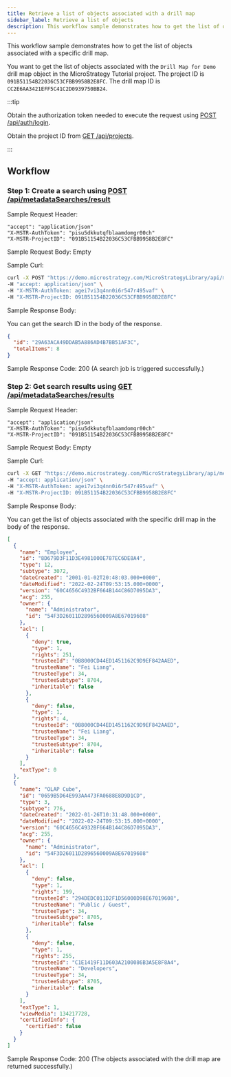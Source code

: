 ```yaml
---
title: Retrieve a list of objects associated with a drill map
sidebar_label: Retrieve a list of objects
description: This workflow sample demonstrates how to get the list of objects associated with a specific drill map.
---
```


<Available since="2021 Update 6" />

This workflow sample demonstrates how to get the list of objects associated with a specific drill map.

You want to get the list of objects associated with the `Drill Map for Demo` drill map object in the MicroStrategy Tutorial project. The project ID is `091B51154B22036C53CFBB9958B2E8FC`. The drill map ID is `CC2E6AA3421EFF5C41C2D0939750BB24`.

:::tip

Obtain the authorization token needed to execute the request using [POST /api/auth/login](https://demo.microstrategy.com/MicroStrategyLibrary/api-docs/index.html#/Authentication/postLogin).

Obtain the project ID from [GET /api/projects](https://demo.microstrategy.com/MicroStrategyLibrary/api-docs/index.html#/Projects/getProjects_1).

:::

## Workflow

### Step 1: Create a search using [POST /api/metadataSearches/result](https://demo.microstrategy.com/MicroStrategyLibrary/api-docs/index.html#/Browsing/createSearch)

Sample Request Header:

```http
"accept": "application/json"
"X-MSTR-AuthToken": "pisu5dkkutqfblaamdomgr00ch"
"X-MSTR-ProjectID": "091B51154B22036C53CFBB9958B2E8FC"
```

Sample Request Body: Empty

Sample Curl:

```bash
curl -X POST "https://demo.microstrategy.com/MicroStrategyLibrary/api/metadataSearches/results?usesObject=CC2E6AA3421EFF5C41C2D0939750BB24;56&type=2&type=47&type=257&type=3072&type=3078&type=3" \
-H "accept: application/json" \
-H "X-MSTR-AuthToken: agei7vi3q4nn0i6r547r495vaf" \
-H "X-MSTR-ProjectID: 091B51154B22036C53CFBB9958B2E8FC"
```

Sample Response Body:

You can get the search ID in the body of the response.

```json
{
  "id": "29A63ACA49DDAB5A886AD4B7BB51AF3C",
  "totalItems": 8
}
```

Sample Response Code: 200 (A search job is triggered successfully.)

### Step 2: Get search results using [GET /api/metadataSearches/results](https://demo.microstrategy.com/MicroStrategyLibrary/api-docs/index.html#/Browsing/searchObjectList)

Sample Request Header:

```http
"accept": "application/json"
"X-MSTR-AuthToken": "pisu5dkkutqfblaamdomgr00ch"
"X-MSTR-ProjectID": "091B51154B22036C53CFBB9958B2E8FC"
```

Sample Request Body: Empty

Sample Curl:

```bash
curl -X GET "https://demo.microstrategy.com/MicroStrategyLibrary/api/metadataSearches/results?searchId=29A63ACA49DDAB5A886AD4B7BB51AF3C" \
-H "accept: application/json" \
-H "X-MSTR-AuthToken: agei7vi3q4nn0i6r547r495vaf" \
-H "X-MSTR-ProjectID: 091B51154B22036C53CFBB9958B2E8FC"
```

Sample Response Body:

You can get the list of objects associated with the specific drill map in the body of the response.

```json
[
  {
    "name": "Employee",
    "id": "8D679D3F11D3E4981000E787EC6DE8A4",
    "type": 12,
    "subtype": 3072,
    "dateCreated": "2001-01-02T20:48:03.000+0000",
    "dateModified": "2022-02-24T09:53:15.000+0000",
    "version": "60C4656C4932BF664B144C86D7095DA3",
    "acg": 255,
    "owner": {
      "name": "Administrator",
      "id": "54F3D26011D2896560009A8E67019608"
    },
    "acl": [
      {
        "deny": true,
        "type": 1,
        "rights": 251,
        "trusteeId": "0B8000CD44ED1451162C9D9EF842AAED",
        "trusteeName": "Fei Liang",
        "trusteeType": 34,
        "trusteeSubtype": 8704,
        "inheritable": false
      },
      {
        "deny": false,
        "type": 1,
        "rights": 4,
        "trusteeId": "0B8000CD44ED1451162C9D9EF842AAED",
        "trusteeName": "Fei Liang",
        "trusteeType": 34,
        "trusteeSubtype": 8704,
        "inheritable": false
      }
    ],
    "extType": 0
  },
  {
    "name": "OLAP Cube",
    "id": "0659B5D64E993AA473FA0688E8D9D1CD",
    "type": 3,
    "subtype": 776,
    "dateCreated": "2022-01-26T10:31:48.000+0000",
    "dateModified": "2022-02-24T09:53:15.000+0000",
    "version": "60C4656C4932BF664B144C86D7095DA3",
    "acg": 255,
    "owner": {
      "name": "Administrator",
      "id": "54F3D26011D2896560009A8E67019608"
    },
    "acl": [
      {
        "deny": false,
        "type": 1,
        "rights": 199,
        "trusteeId": "294DEDC011D2F1D56000D98E67019608",
        "trusteeName": "Public / Guest",
        "trusteeType": 34,
        "trusteeSubtype": 8705,
        "inheritable": false
      },
      {
        "deny": false,
        "type": 1,
        "rights": 255,
        "trusteeId": "C1E1419F11D603A2100086B3A5E8F8A4",
        "trusteeName": "Developers",
        "trusteeType": 34,
        "trusteeSubtype": 8705,
        "inheritable": false
      }
    ],
    "extType": 1,
    "viewMedia": 134217728,
    "certifiedInfo": {
      "certified": false
    }
  }
]
```

Sample Response Code: 200 (The objects associated with the drill map are returned successfully.)

